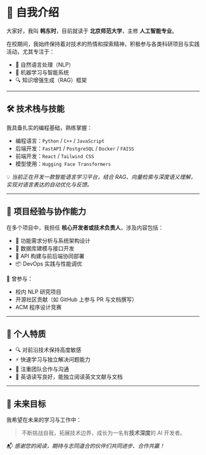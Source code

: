 # 👋 自我介绍

大家好，我叫 **韩东时**，目前就读于 **北京师范大学**，主修 **人工智能专业**。

在校期间，我始终保持着对技术的热情和探索精神，积极参与各类科研项目与实践活动，尤其专注于：

* 🧠 自然语言处理（NLP）
* 🤖 机器学习与智能系统
* 🔍 知识增强生成（RAG）框架

---

## 🛠️ 技术栈与技能

我具备扎实的编程基础，熟练掌握：

* 编程语言：`Python` / `C++` / `JavaScript`
* 后端开发：`FastAPI` / `PostgreSQL` / `Docker` / `FAISS`
* 前端开发：`React` / `Tailwind CSS`
* 模型使用：`Hugging Face Transformers`

💡 *当前正在开发一款智能语言学习平台，结合 RAG、向量检索与深度语义理解，实现对语言表达的自动优化与反馈。*

---

## 👥 项目经验与协作能力

在多个项目中，我担任 **核心开发者或技术负责人**，涉及内容包括：

* 📐 功能需求分析与系统架构设计
* 🔧 数据库建模与接口开发
* 🚀 API 构建与前后端协同部署
* 📦 DevOps 实践与性能调优

🎯 曾参与：

* 校内 NLP 研究项目
* 开源社区贡献（如 GitHub 上参与 PR 与文档撰写）
* ACM 程序设计竞赛

---

## 🌱 个人特质

* 🔍 对前沿技术保持高度敏感
* ⚡ 快速学习与独立解决问题能力
* 🤝 注重团队合作与沟通
* 💬 英语读写良好，能独立阅读英文文献与文档

---

## 🎯 未来目标

我希望在未来的学习与工作中：

> 不断挑战自我，拓展技术边界，成长为一名有**技术深度**的 AI 开发者。

📬 *感谢您的阅读，期待与志同道合的伙伴们共同进步、合作共赢！*
